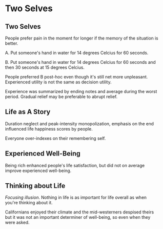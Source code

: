 # Two Selves

## Two Selves

People prefer pain in the moment for longer if the memory of the situation is better.

A. Put someone's hand in water for 14 degrees Celcius for 60 seconds.

B. Put someone's hand in water for 14 degrees Celcius for 60 seconds and then 30 seconds at 15 degrees Celcius.

People preferred B post-hoc even though it's still net more unpleasant. Experienced utility is not the same as decision utility.

Experience was summarized by ending notes and average during the worst period. Gradual relief may be preferable to abrupt relief.

## Life as A Story

Duration neglect and peak-intensity monopolization, emphasis on the end influenced life happiness scores by people.

Everyone over-indexes on their remembering self.

## Experienced Well-Being

Being rich enhanced people's life satisfaction, but did not on average improve experienced well-being.

## Thinking about Life

*Focusing illusion*. Nothing in life is as important for life overall as when you're thinking about it.

Californians enjoyed their climate and the mid-westerners despised theirs but it was not an important determiner of well-being, so even when they were asked.
